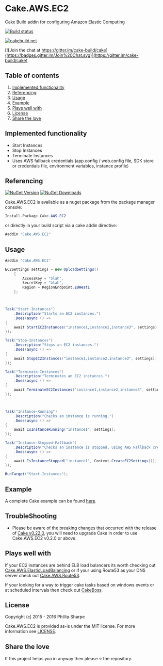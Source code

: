 # Cake.AWS.EC2
Cake Build addin for configuring Amazon Elastic Computing

[![Build status](https://ci.appveyor.com/api/projects/status/1x1hficb72giaan7?svg=true)](https://ci.appveyor.com/project/SharpeRAD/cake-aws-ec2)

[![cakebuild.net](https://img.shields.io/badge/WWW-cakebuild.net-blue.svg)](http://cakebuild.net/)

[![Join the chat at https://gitter.im/cake-build/cake](https://badges.gitter.im/Join%20Chat.svg)](https://gitter.im/cake-build/cake)



## Table of contents

1. [Implemented functionality](https://github.com/SharpeRAD/Cake.AWS.EC2#implemented-functionality)
2. [Referencing](https://github.com/SharpeRAD/Cake.AWS.EC2#referencing)
3. [Usage](https://github.com/SharpeRAD/Cake.AWS.EC2#usage)
4. [Example](https://github.com/SharpeRAD/Cake.AWS.EC2#example)
5. [Plays well with](https://github.com/SharpeRAD/Cake.AWS.EC2#plays-well-with)
6. [License](https://github.com/SharpeRAD/Cake.AWS.EC2#license)
7. [Share the love](https://github.com/SharpeRAD/Cake.AWS.EC2#share-the-love)



## Implemented functionality

* Start Instances
* Stop Instances
* Terminate Instances
* Uses AWS fallback credentials (app.config / web.config file, SDK store or credentials file, environment variables, instance profile)



## Referencing

[![NuGet Version](http://img.shields.io/nuget/v/Cake.AWS.EC2.svg?style=flat)](https://www.nuget.org/packages/Cake.AWS.EC2/)
[![NuGet Downloads](http://img.shields.io/nuget/dt/Cake.AWS.EC2.svg?style=flat)](https://www.nuget.org/packages/Cake.AWS.EC2/)

Cake.AWS.EC2 is available as a nuget package from the package manager console:

```csharp
Install-Package Cake.AWS.EC2
```

or directly in your build script via a cake addin directive:

```csharp
#addin "Cake.AWS.EC2"
```



## Usage

```csharp
#addin "Cake.AWS.EC2"

EC2Settings settings = new UploadSettings()
    {
        AccessKey = "blah",
        SecretKey = "blah",
        Region = RegionEndpoint.EUWest1
    };



Task("Start-Instances")
    .Description("Starts an EC2 instances.")
    .Does(async () =>
{
    await StartEC2Instances("instance1,instance2,instance3", settings);
});

Task("Stop-Instances")
    .Description("Stops an EC2 instances.")
    .Does(async () =>
{
    await StopEC2Instances("instance1,instance2,instance3", settings);
});

Task("Terminate-Instances")
    .Description("Terminates an EC2 instances.")
    .Does(async () =>
{
    await TerminateEC2Instances("instance1,instance2,instance3", settings);
});



Task("Instance-Running")
    .Description("Checks an instance is running.")
    .Does(async () =>
{
    await IsInstanceRunning("instance1", settings);
});

Task("Instance-Stopped-Fallback")
    .Description("Checks an instance is stopped, using AWS Fallback credential")
    .Does(async () =>
{
    await IsInstanceStopped("instance1", Context.CreateEC2Settings());
});

RunTarget("Start-Instances");
```



## Example

A complete Cake example can be found [here](https://github.com/SharpeRAD/Cake.AWS.EC2/blob/master/test/build.cake).



## TroubleShooting

* Please be aware of the breaking changes that occurred with the release of [Cake v0.22.0](https://cakebuild.net/blog/2017/09/cake-v0.22.0-released), you will need to upgrade Cake in order to use Cake.AWS.EC2 v0.2.0 or above.



## Plays well with

If your EC2 instances are behind ELB load balancers its worth checking out [Cake.AWS.ElasticLoadBalancing](https://github.com/SharpeRAD/Cake.AWS.ElasticLoadBalancing) or if your using Route53 as your DNS server check out [Cake.AWS.Route53](https://github.com/SharpeRAD/Cake.AWS.Route53).

If your looking for a way to trigger cake tasks based on windows events or at scheduled intervals then check out [CakeBoss](https://github.com/SharpeRAD/CakeBoss).



## License

Copyright (c) 2015 - 2016 Phillip Sharpe

Cake.AWS.EC2 is provided as-is under the MIT license. For more information see [LICENSE](https://github.com/SharpeRAD/Cake.AWS.EC2/blob/master/LICENSE).



## Share the love

If this project helps you in anyway then please :star: the repository.
